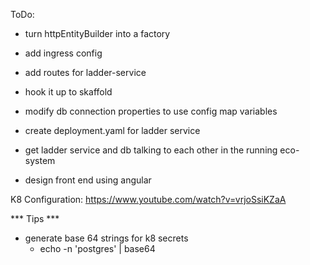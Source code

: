 ToDo: 
- turn httpEntityBuilder into a factory
- add ingress config
- add routes for ladder-service
- hook it up to skaffold
- modify db connection properties to use config map variables
- create deployment.yaml for ladder service
- get ladder service and db talking to each other in the running eco-system

- design front end using angular

K8 Configuration: https://www.youtube.com/watch?v=vrjoSsiKZaA

*** Tips ***
- generate base 64 strings for k8 secrets
    - echo -n 'postgres' | base64
    

